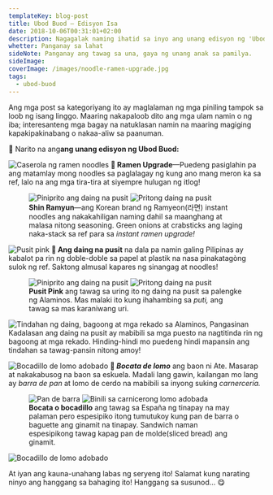 ```yaml
---
templateKey: blog-post
title: Ubod Buod — Edisyon Isa
date: 2018-10-06T00:31:01+02:00
description: Nagagalak naming ihatid sa inyo ang unang edisyon ng 'Ubod Buod'.
whetter: Panganay sa lahat
sideNote: Panganay ang tawag sa una, gaya ng unang anak sa pamilya.
sideImage:
coverImage: /images/noodle-ramen-upgrade.jpg
tags:
  - ubod-buod
---
```


Ang mga post sa kategoriyang ito ay maglalaman ng mga piniling tampok sa loob ng isang linggo. Maaring nakapaloob dito ang mga ulam namin o ng iba; interesanteng mga bagay na natuklasan namin na maaring magiging kapakipakinabang o nakaa-aliw sa paanuman.

🎉 Narito na ang**ang unang edisyon ng Ubod Buod:**

![Caserola ng ramen noodles](/images/ramen-pot.jpg)
**🍜 Ramen Upgrade**—Puedeng pasiglahin pa ang matamlay mong noodles sa paglalagay ng kung ano mang meron ka sa ref, lalo na ang mga tira-tira at siyempre hulugan ng itlog!
<figure class="two-up">
  <img src="/images/noodle-ramen-open.jpg" alt="Piniprito ang daing na pusit">
  <img src="/images/green-onions-palito-mar.jpg" alt="Pritong daing na pusit">
  <figcaption>
    <strong>Shin Ramyun</strong>—ang Korean brand ng Ramyeon(라면) instant noodles ang nakakahiligan naming dahil sa maanghang at malasa nitong seasoning. Green onions at crabsticks ang laging naka-stack sa ref para sa <em>instant ramen upgrade!</em>
  </figcaption>
</figure>

![Pusit pink](/images/pusit-pink-daing-supot.jpg)
**🦑 Ang daing na pusit** na dala pa namin galing Pilipinas ay kabalot pa rin ng doble-doble sa papel at plastik na nasa pinakatagòng sulok ng ref. Saktong almusal kapares ng sinangag at noodles!
<figure class="two-up">
  <img src ="/images/pusit-daing-pinirito.jpg" alt="Piniprito ang daing na pusit">
  <img src ="/images/dried-pusit-fried.jpg" alt="Pritong daing na pusit">
  <figcaption>
    <strong>Pusit Pink</strong> ang tawag sa uring ito ng daing na pusit sa palengke ng Alaminos. Mas malaki ito kung ihahambing sa <em>puti,</em> ang tawag sa mas karaniwang uri.
  </figcaption>
</figure>

![Tindahan ng daing, bagoong at mga rekado sa Alaminos, Pangasinan](/images/daing-bagoong-tindahan.jpg)
Kadalasan ang daing na pusit ay mabibili sa mga puesto na nagtitinda rin ng bagoong at mga rekado. Hinding-hindi mo puedeng hindi mapansin ang tindahan sa tawag-pansin nitong amoy!

![Bocadillo de lomo adobado](/images/baon-ni-ate-lomo.jpg)
**🥖 _Bocata de lomo_** ang baon ni Ate. Masarap at nakakabusog na baon sa eskuela. Madali lang gawin, kailangan mo lang ay _barra de pan_ at lomo de cerdo na mabibili sa inyong suking _carnercería._
<figure class="two-up">
  <img src="/images/pan-de-barra.jpg" alt="Pan de barra">
  <img src="/images/lomo-adobada-slices.jpg" alt="Binili sa carnicerong lomo adobada">
  <figcaption>
    <strong>Bocata o bocadillo</strong> ang tawag sa España ng tinapay na may palaman pero espesipiko itong tumutukoy kung pan de barra o baguette ang ginamit na tinapay. Sandwich naman espesipikong tawag kapag pan de molde(sliced bread) ang ginamit.
  </figcaption>
</figure>

![Bocadillo de lomo adobado](/images/baon-ni-ate-bocata-lomo.jpg)

At iyan ang kauna-unahang labas ng seryeng ito! Salamat kung narating ninyo ang hanggang sa bahaging ito! Hanggang sa susunod… 😋


